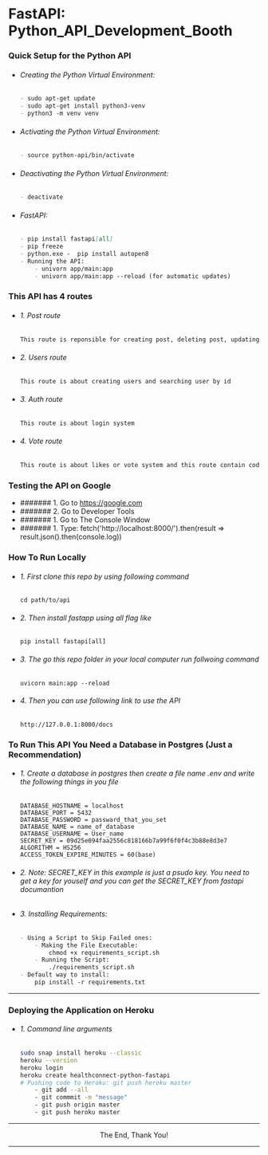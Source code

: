 # FastAPI: Python_API_Development_Booth

### Quick Setup for the Python API

- ###### Creating the Python Virtual Environment:
    ```markdown
    - sudo apt-get update
    - sudo apt-get install python3-venv
    - python3 -m venv venv
    ```

- ###### Activating the Python Virtual Environment:
    ```markdown
    - source python-api/bin/activate
    ```

- ###### Deactivating the Python Virtual Environment:
    ```markdown
    - deactivate
    ```

- ###### FastAPI:
    ```markdown
    - pip install fastapi[all]
    - pip freeze
    - python.exe -  pip install autopen8
    - Running the API:
        - univorn app/main:app
        - univorn app/main:app --reload (for automatic updates)
    ```


### This API  has 4 routes

- ###### 1. Post route

    ```markdown
    This route is reponsible for creating post, deleting post, updating post and Checkinh post
    ```

- ###### 2. Users route

    ```markdown
    This route is about creating users and searching user by id
    ```

- ###### 3. Auth route

    ```markdown
    This route is about login system
    ```

- ###### 4. Vote route

    ```markdown
    This route is about likes or vote system and this route contain code for upvote or back vote there is not logic about down vote
    ```
### Testing the API on Google
- ####### 1. Go to https://google.com
- ####### 2. Go to Developer Tools
- ####### 1. Go to The Console Window
- ####### 1. Type: fetch('http://localhost:8000/').then(result => result.json().then(console.log))


### How To Run Locally
- ###### 1. First clone this repo by using following command
    ```
    cd path/to/api
    ```

- ###### 2. Then install fastapp using all flag like 
    ```
    pip install fastapi[all]
    ```

- ###### 3. The go this repo folder in your local computer run follwoing command
    ```
    uvicorn main:app --reload
    ```

- ###### 4. Then you can use following link to use the  API
    ```
    http://127.0.0.1:8000/docs 
    ```

### To Run This API You Need a Database in Postgres (Just a Recommendation)

- ###### 1. Create a database in postgres then create a file name .env and write the following things in you file 
    ```
    DATABASE_HOSTNAME = localhost
    DATABASE_PORT = 5432
    DATABASE_PASSWORD = passward_that_you_set
    DATABASE_NAME = name_of_database
    DATABASE_USERNAME = User_name
    SECRET_KEY = 09d25e094faa2556c818166b7a99f6f0f4c3b88e8d3e7 
    ALGORITHM = HS256
    ACCESS_TOKEN_EXPIRE_MINUTES = 60(base)
    ```
- ###### 2. Note: SECRET_KEY in this example is just a psudo key. You need to get a key for youself and you can get the SECRET_KEY from fastapi documantion

- ###### 3. Installing Requirements:
    ```markdown
    - Using a Script to Skip Failed ones:
        - Making the File Executable:
            chmod +x requirements_script.sh
        - Running the Script:
            ./requirements_script.sh
    - Default way to install:
        pip install -r requirements.txt
    ```
---

### Deploying the Application on Heroku
- ###### 1. Command line arguments
    ```bash
    sudo snap install heroku --classic
    heroku --version
    heroku login
    heroku create healthconnect-python-fastapi
    # Pushing code to Heroku: git push heroku master
        - git add --all
        - git commmit -m "message"
        - git push origin master
        - git push heroku master
    ```

---

<p align="center">The End, Thank You!</p>

---

